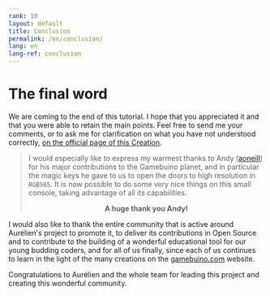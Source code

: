 ```yaml
---
rank: 10
layout: default
title: Conclusion
permalink: /en/conclusion/
lang: en
lang-ref: conclusion
---
```


# The final word

We are coming to the end of this tutorial. I hope that you appreciated it and that you were able to retain the main points. Feel free to send me your comments, or to ask me for clarification on what you have not understood correctly, [on the official page of this Creation](https://gamebuino.com/creations/big-tuto-on-shading-effect-in-high-resolution).

> I would especially like to express my warmest thanks to Andy ([aoneill](https://gamebuino.com/@aoneill)) for his major contributions to the Gamebuino planet, and in particular the magic keys he gave to us to open the doors to high resolution in `RGB565`. It is now possible to do some very nice things on this small console, taking advantage of all its capabilities.
> <div style="margin-top:1em;text-align:center;"><strong>A huge thank you Andy!</strong><br /><i class="far fa-2x fa-handshake"></i></div>

I would also like to thank the entire community that is active around Aurélien's project to promote it, to deliver its contributions in Open Source and to contribute to the building of a wonderful educational tool for our young budding coders, and for all of us finally, since each of us continues to learn in the light of the many creations on the [gamebuino.com](https://gamebuino.com) website.

Congratulations to Aurélien and the whole team for leading this project and creating this wonderful community.